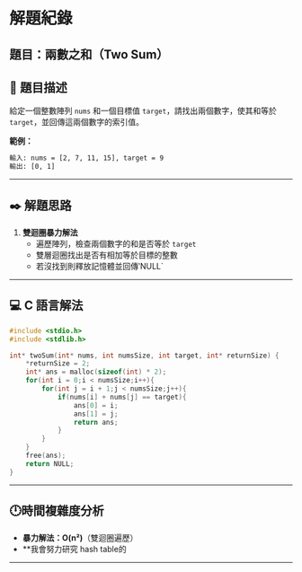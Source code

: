 # 解題紀錄

## 題目：兩數之和（Two Sum）

## 📙 題目描述
給定一個整數陣列 `nums` 和一個目標值 `target`，請找出兩個數字，使其和等於 `target`，並回傳這兩個數字的索引值。

**範例：**
```txt
輸入: nums = [2, 7, 11, 15], target = 9
輸出: [0, 1]
```

---

## ✒️ 解題思路
1. **雙迴圈暴力解法**
   - 遍歷陣列，檢查兩個數字的和是否等於 `target`
   - 雙層迴圈找出是否有相加等於目標的整數
   - 若沒找到則釋放記憶體並回傳‵NULL`
   
---

## 💻 C 語言解法

```c
#include <stdio.h>
#include <stdlib.h>

int* twoSum(int* nums, int numsSize, int target, int* returnSize) {
    *returnSize = 2;
    int* ans = malloc(sizeof(int) * 2);
    for(int i = 0;i < numsSize;i++){
        for(int j = i + 1;j < numsSize;j++){
            if(nums[i] + nums[j] == target){
                ans[0] = i;
                ans[1] = j;
                return ans;
            }
        }
    }
    free(ans);
    return NULL;
}
```

---

##  🕛時間複雜度分析
- **暴力解法：O(n²)**（雙迴圈遍歷）
- **我會努力研究 hash table的
---


